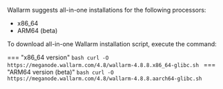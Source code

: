 Wallarm suggests all-in-one installations for the following processors:

* x86_64
* ARM64 (beta)

To download all-in-one Wallarm installation script, execute the command:

=== "x86_64 version"
    ```bash
    curl -O https://meganode.wallarm.com/4.8/wallarm-4.8.8.x86_64-glibc.sh
    ```
=== "ARM64 version (beta)"
    ```bash
    curl -O https://meganode.wallarm.com/4.8/wallarm-4.8.8.aarch64-glibc.sh
    ```